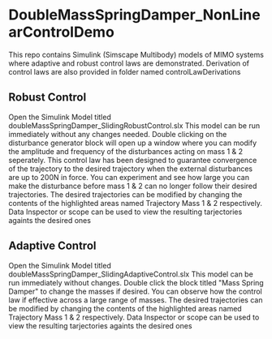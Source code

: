 # DoubleMassSpringDamper_NonLinearControlDemo
This repo contains Simulink (Simscape Multibody) models of MIMO systems where adaptive and robust control laws are demonstrated. Derivation of control laws are also provided in folder named controlLawDerivations

## Robust Control
Open the Simulink Model titled doubleMassSpringDamper_SlidingRobustControl.slx
This model can be run immediately without any changes needed. Double clicking on the disturbance generator block will open up a window where you can modify the amplitude and frequency of the disturbances acting on mass 1 & 2 seperately.
This control law has been designed to guarantee convergence of the trajectory to the desired trajectory when the external disturbances are up to 200N in force. You can experiment and see how large you can make the disturbance before mass 1 & 2 can no longer follow their desired trajectories.
The desired trajectories can be modified by changing the contents of the highlighted areas named Trajectory Mass 1 & 2 respectively. 
Data Inspector or scope can be used to view the resulting tarjectories againts the desired ones

## Adaptive Control
Open the Simulink Model titled doubleMassSpringDamper_SlidingAdaptiveControl.slx
This model can be run immediately without changes. Double click the block titled "Mass Spring Damper" to change the masses if desired. You can observe how the control law if effective across a large range of masses.
The desired trajectories can be modified by changing the contents of the highlighted areas named Trajectory Mass 1 & 2 respectively. 
Data Inspector or scope can be used to view the resulting tarjectories againts the desired ones
